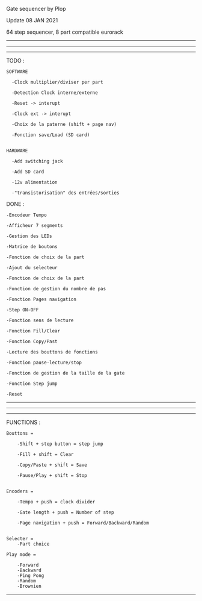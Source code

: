   Gate sequencer by Plop

  Update 08 JAN 2021

  64 step sequencer, 8 part compatible eurorack

  ________________________________________________________________________________________________
  ________________________________________________________________________________________________
  ________________________________________________________________________________________________

  TODO :

    SOFTWARE

      -Clock multiplier/diviser per part
  
      -Detection Clock interne/externe
  
      -Reset -> interupt
  
      -Clock ext -> interupt
  
      -Choix de la paterne (shift + page nav)
  
      -Fonction save/Load (SD card)
  

    HARDWARE

      -Add switching jack
  
      -Add SD card
  
      -12v alimentation
  
      -"transistorisation" des entrées/sorties
      


  DONE :

    -Encodeur Tempo
  
    -Afficheur 7 segments
  
    -Gestion des LEDs
  
    -Matrice de boutons
  
    -Fonction de choix de la part
  
    -Ajout du selecteur
  
    -Fonction de choix de la part
  
    -Fonction de gestion du nombre de pas
  
    -Fonction Pages navigation
  
    -Step ON-OFF
  
    -Fonction sens de lecture
  
    -Fonction Fill/Clear
  
    -Fonction Copy/Past
  
    -Lecture des bouttons de fonctions
  
    -Fonction pause-lecture/stop
  
    -Fonction de gestion de la taille de la gate
  
    -Fonction Step jump
  
    -Reset
  

  ________________________________________________________________________________________________
  ________________________________________________________________________________________________
  ________________________________________________________________________________________________


  FUNCTIONS :
  

    Bouttons =
  
        -Shift + step button = step jump
    
        -Fill + shift = Clear
    
        -Copy/Paste + shift = Save
    
        -Pause/Play + shift = Stop
    

    Encoders =
   
        -Tempo + push = clock divider
    
        -Gate length + push = Number of step
    
        -Page navigation + push = Forward/Backward/Random
    

    Selecter =
        -Part choice

    Play mode =
   
        -Forward
        -Backward
        -Ping Pong
        -Random
        -Brownien
    

  --------------------------------------------------------------------------

